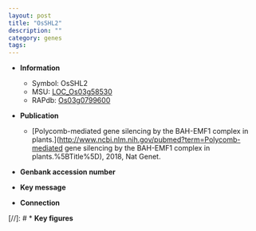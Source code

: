```yaml
---
layout: post
title: "OsSHL2"
description: ""
category: genes
tags: 
---
```


* **Information**  
    + Symbol: OsSHL2  
    + MSU: [LOC_Os03g58530](http://rice.uga.edu/cgi-bin/ORF_infopage.cgi?orf=LOC_Os03g58530)  
    + RAPdb: [Os03g0799600](https://rapdb.dna.affrc.go.jp/locus/?name=Os03g0799600)  

* **Publication**  
    + [Polycomb-mediated gene silencing by the BAH-EMF1 complex in plants.](http://www.ncbi.nlm.nih.gov/pubmed?term=Polycomb-mediated gene silencing by the BAH-EMF1 complex in plants.%5BTitle%5D), 2018, Nat Genet.

* **Genbank accession number**  

* **Key message**  

* **Connection**  

[//]: # * **Key figures**  



